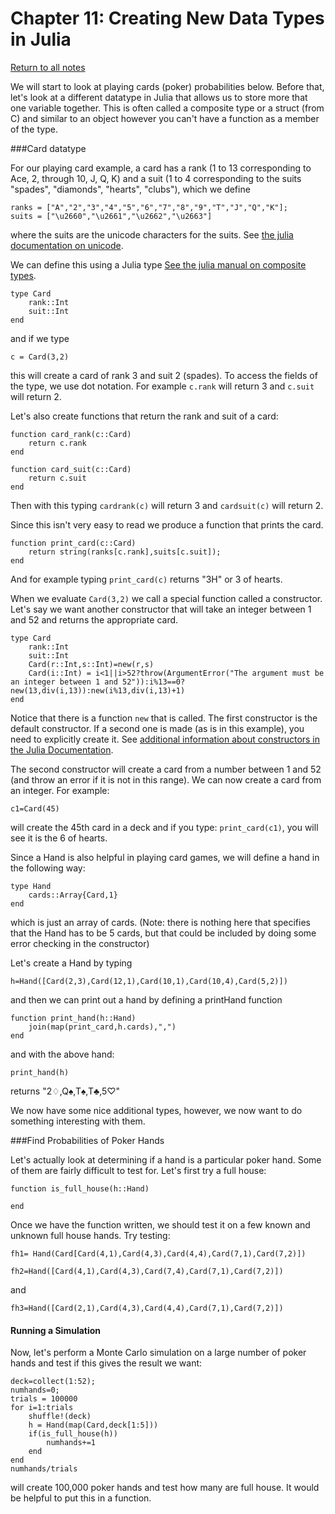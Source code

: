 
Chapter 11: Creating New Data Types in Julia
=====

[Return to all notes](../index.html)


We will start to look at playing cards (poker) probabilities below.  Before that, let's look at a different datatype in Julia that allows us to store more that one variable together.  This is often called a composite type or a struct (from C) and similar to an object however you can't have a function as a member of the type.

###Card datatype

For our playing card example, a card has a rank (1 to 13 corresponding to Ace, 2, through 10, J, Q, K) and a suit (1 to 4 corresponding to the suits  "spades", "diamonds", "hearts", "clubs"), which we define

```
ranks = ["A","2","3","4","5","6","7","8","9","T","J","Q","K"];
suits = ["\u2660","\u2661","\u2662","\u2663"]
```

where the suits are the unicode characters for the suits.   See [the julia documentation on unicode](http://docs.julialang.org/en/release-0.5/manual/unicode-input/). 

We can define this using a Julia type [See the julia manual on composite types](http://docs.julialang.org/en/release-0.5/manual/types/#composite-types).

```
type Card
    rank::Int
    suit::Int
end
```

and if we type
```
c = Card(3,2)
```

this will create a card of rank 3 and suit 2 (spades). To access the fields of the type, we use dot notation.  For example `c.rank` will return 3 and `c.suit` will return 2.  

Let's also create functions that return the rank and suit of a card:

```
function card_rank(c::Card)
    return c.rank
end
```

```
function card_suit(c::Card)
    return c.suit
end
```

Then with this typing `cardrank(c)` will return 3 and `cardsuit(c)` will return 2.  

Since this isn't very easy to read we produce a function that prints the card.

```
function print_card(c::Card)
    return string(ranks[c.rank],suits[c.suit]);
end
```

And for example typing `print_card(c)`  returns "3H" or 3 of hearts.

When we evaluate `Card(3,2)` we  call a special function called a constructor.  Let's say we want another constructor that will take an integer between 1 and 52 and returns the appropriate card.  

```
type Card
    rank::Int
    suit::Int
    Card(r::Int,s::Int)=new(r,s)
    Card(i::Int) = i<1||i>52?throw(ArgumentError("The argument must be an integer between 1 and 52")):i%13==0?new(13,div(i,13)):new(i%13,div(i,13)+1)
end
```

Notice that there is a function `new` that is called.  The first constructor is the default constructor.  If a second one is made (as is in this example), you need to explicitly create it.  See [additional information about constructors in the Julia Documentation](http://docs.julialang.org/en/release-0.5/manual/constructors).

The second constructor will create a card from a number between 1 and 52 (and throw an error if it is not in this range).  We can now create a card from an integer.  For example:
```
c1=Card(45)
```

will create the 45th card in a deck and if you type: `print_card(c1)`, you will see it is the 6 of hearts.

Since a Hand is also helpful in playing card games, we will define a hand in the following way:
```
type Hand
    cards::Array{Card,1}
end
```

which is just an array of cards.  (Note: there is nothing here that specifies that the Hand has to be 5 cards, but that could be included by doing some error checking in the constructor)


Let's create a Hand by typing
```
h=Hand([Card(2,3),Card(12,1),Card(10,1),Card(10,4),Card(5,2)])
```

and then we can print out a hand by defining a printHand function
```
function print_hand(h::Hand)
    join(map(print_card,h.cards),",")
end
```

and with the above hand:
```
print_hand(h)
```

returns "2♢,Q♠,T♠,T♣,5♡"

We now have some nice additional types, however, we now want to do something interesting with them.


###Find Probabilities of Poker Hands

Let's actually look at determining if a hand is a particular poker hand.  Some of them are fairly difficult to test for. Let's first try a full house:

```
function is_full_house(h::Hand)

end
```

Once we have the function written, we should test it on a few known and unknown full house hands.  Try testing:

```
fh1= Hand(Card[Card(4,1),Card(4,3),Card(4,4),Card(7,1),Card(7,2)])
```

```
fh2=Hand([Card(4,1),Card(4,3),Card(7,4),Card(7,1),Card(7,2)])
```

and

```
fh3=Hand([Card(2,1),Card(4,3),Card(4,4),Card(7,1),Card(7,2)])
```

#### Running a Simulation

Now, let's perform a Monte Carlo simulation on a large number of poker hands and test if this gives the result we want:

```
deck=collect(1:52);
numhands=0;
trials = 100000
for i=1:trials
    shuffle!(deck)
    h = Hand(map(Card,deck[1:5]))
    if(is_full_house(h))
        numhands+=1
    end
end
numhands/trials
```

will create 100,000 poker hands and test how many are full house.  It would be helpful to put this in a function.   
